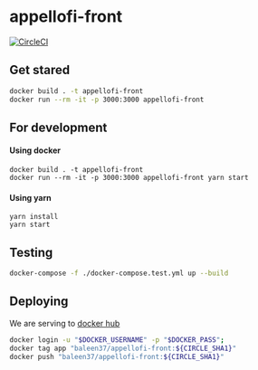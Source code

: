# appellofi-front 
[![CircleCI](https://circleci.com/gh/baleen37/appellofi-front/tree/master.svg?style=shield)](https://circleci.com/gh/baleen37/appellofi-front/tree/master)



## Get stared

```bash
docker build . -t appellofi-front
docker run --rm -it -p 3000:3000 appellofi-front
```


## For development


#### Using docker
```
docker build . -t appellofi-front
docker run --rm -it -p 3000:3000 appellofi-front yarn start
```

#### Using yarn
```
yarn install
yarn start
```

## Testing

```bash
docker-compose -f ./docker-compose.test.yml up --build
```


## Deploying

We are serving to [docker hub](https://hub.docker.com/r/baleen37/appellofi-front/)

```bash
docker login -u "$DOCKER_USERNAME" -p "$DOCKER_PASS";
docker tag app "baleen37/appellofi-front:${CIRCLE_SHA1}"
docker push "baleen37/appellofi-front:${CIRCLE_SHA1}"
```
